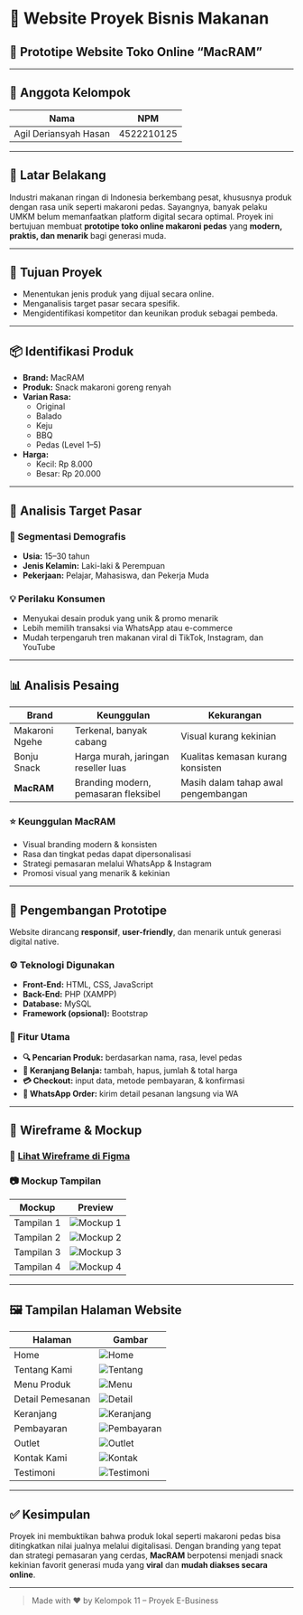 # 🌟 Website Proyek Bisnis Makanan   
## 🛒 Prototipe Website Toko Online “MacRAM”

---

## 👥 Anggota Kelompok

| Nama                              | NPM         |
|-----------------------------------|-------------|
| Agil Deriansyah Hasan            | 4522210125  |

---
## 📌 Latar Belakang

Industri makanan ringan di Indonesia berkembang pesat, khususnya produk dengan rasa unik seperti makaroni pedas. Sayangnya, banyak pelaku UMKM belum memanfaatkan platform digital secara optimal. Proyek ini bertujuan membuat **prototipe toko online makaroni pedas** yang **modern, praktis, dan menarik** bagi generasi muda.

---

## 🎯 Tujuan Proyek

- Menentukan jenis produk yang dijual secara online.
- Menganalisis target pasar secara spesifik.
- Mengidentifikasi kompetitor dan keunikan produk sebagai pembeda.

---

## 📦 Identifikasi Produk

- **Brand:** MacRAM  
- **Produk:** Snack makaroni goreng renyah  
- **Varian Rasa:**  
  - Original  
  - Balado  
  - Keju  
  - BBQ  
  - Pedas (Level 1–5)  
- **Harga:**  
  - Kecil: Rp 8.000  
  - Besar: Rp 20.000  

---

## 🎯 Analisis Target Pasar

### 👤 Segmentasi Demografis
- **Usia:** 15–30 tahun  
- **Jenis Kelamin:** Laki-laki & Perempuan  
- **Pekerjaan:** Pelajar, Mahasiswa, dan Pekerja Muda  

### 💡 Perilaku Konsumen
- Menyukai desain produk yang unik & promo menarik  
- Lebih memilih transaksi via WhatsApp atau e-commerce  
- Mudah terpengaruh tren makanan viral di TikTok, Instagram, dan YouTube  

---

## 📊 Analisis Pesaing

| Brand          | Keunggulan                                      | Kekurangan                           |
|----------------|--------------------------------------------------|--------------------------------------|
| Makaroni Ngehe | Terkenal, banyak cabang                         | Visual kurang kekinian               |
| Bonju Snack    | Harga murah, jaringan reseller luas             | Kualitas kemasan kurang konsisten    |
| **MacRAM**     | Branding modern, pemasaran fleksibel            | Masih dalam tahap awal pengembangan  |

### ⭐ Keunggulan MacRAM
- Visual branding modern & konsisten  
- Rasa dan tingkat pedas dapat dipersonalisasi  
- Strategi pemasaran melalui WhatsApp & Instagram  
- Promosi visual yang menarik & kekinian

---

## 🧱 Pengembangan Prototipe

Website dirancang **responsif**, **user-friendly**, dan menarik untuk generasi digital native.

### ⚙️ Teknologi Digunakan
- **Front-End:** HTML, CSS, JavaScript  
- **Back-End:** PHP (XAMPP)  
- **Database:** MySQL  
- **Framework (opsional):** Bootstrap

### 🔧 Fitur Utama
- **🔍 Pencarian Produk:** berdasarkan nama, rasa, level pedas  
- **🛒 Keranjang Belanja:** tambah, hapus, jumlah & total harga  
- **💳 Checkout:** input data, metode pembayaran, & konfirmasi  
- **📲 WhatsApp Order:** kirim detail pesanan langsung via WA  

---

## 🧰 Wireframe & Mockup

### 🎨 [Lihat Wireframe di Figma](https://www.figma.com/design/BfiB5V6zrtmO2H2tWb1vYL/Untitled?node-id=0-1&t=bweSBqv0hdveP3MD-1)

### 📷 Mockup Tampilan

| Mockup | Preview |
|--------|---------|
| Tampilan 1 | ![Mockup 1](image/mockup2.png) |
| Tampilan 2 | ![Mockup 2](image/mockup1.png) |
| Tampilan 3 | ![Mockup 3](image/mockup3.png) |
| Tampilan 4 | ![Mockup 4](image/mockup4.png) |

---

## 🖼️ Tampilan Halaman Website

| Halaman         | Gambar                        |
|------------------|-------------------------------|
| Home             | ![Home](Halaman/1.png)       |
| Tentang Kami     | ![Tentang](Halaman/2.png)    |
| Menu Produk      | ![Menu](Halaman/3.png)       |
| Detail Pemesanan | ![Detail](Halaman/4.png)     |
| Keranjang        | ![Keranjang](Halaman/5.png)  |
| Pembayaran       | ![Pembayaran](Halaman/6.png) |
| Outlet           | ![Outlet](Halaman/7.png)     |
| Kontak Kami      | ![Kontak](Halaman/8.png)     |
| Testimoni        | ![Testimoni](Halaman/9.png)  |

---

## ✅ Kesimpulan

Proyek ini membuktikan bahwa produk lokal seperti makaroni pedas bisa ditingkatkan nilai jualnya melalui digitalisasi. Dengan branding yang tepat dan strategi pemasaran yang cerdas, **MacRAM** berpotensi menjadi snack kekinian favorit generasi muda yang **viral** dan **mudah diakses secara online**.

---

> Made with ❤️ by Kelompok 11 – Proyek E-Business
